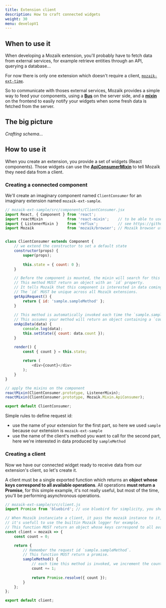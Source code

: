 ```yaml
---
title: Extension client
description: How to craft connected widgets
weight: 30
menu: developV1
---
```


## When to use it

When developing a Mozaïk extension, you'll probably have to fetch data from external services, for example retrieve entities through an API, querying a database…

For now there is only one extension which doesn't require a client, [`mozaik-ext-time`](https://github.com/plouc/mozaik-ext-time).

So to communicate with thoses external services, Mozaïk provides a simple way to feed your components, using a [**Bus**](https://github.com/plouc/mozaik/blob/master/src/Bus.js) on the server side, and a [**mixin**](https://github.com/plouc/mozaik/blob/master/src/browser/mixins/ApiConsumerMixin.js) on the frontend to easily notify your widgets when some fresh data is fetched from the server.

## The big picture

*Crafting schema…*

## How to use it

When you create an extension, you provide a set of widgets (React components). Those widgets can use the [**ApiConsumerMixin**](https://github.com/plouc/mozaik/blob/master/src/browser/mixins/ApiConsumerMixin.js) to tell Mozaïk they need data from a client.

### Creating a connected component

We'll create an imaginary component named `ClientConsumer` for an imaginary extension named `mozaik-ext-sample`.

```javascript
// mozaik-ext-sample/src/components/ClientConsumer.jsx
import React, { Component } from 'react';
import reactMixin           from 'react-mixin';    // to be able to use Mixins on es6 classes
import { ListenerMixin }    from 'reflux';         // see https://github.com/reflux/refluxjs#convenience-mixin-for-react
import Mozaik               from 'mozaik/browser'; // Mozaïk browser utilities


class ClientConsumer extends Component {
    // we extend the constructor to set a default state 
    constructor(props) {
        super(props);
        
        this.state = { count: 0 };
    }

    // Before the component is mounted, the mixin will search for this method on the component.
    // This method MUST return an object with an `id` property.
    // It tells Mozaïk that this component is interested in data coming from `sample` generated with `sampleMethod`
    // The `id` MUST be unique across all Mozaïk extensions.
    getApiRequest() {
        return { id: 'sample.sampleMethod' };
    }
    
    // This method is automatically invoked each time the `sample.sampleMethod` has fetched some data. 
    // This assumes your method will return an object containing a `count` property.
    onApiData(data) {
        console.log(data);
        this.setState({ count: data.count });
    }

    render() {
        const { count } = this.state;
    
        return (
            <div>{count}</div>
        );
    }
}

// apply the mixins on the component
reactMixin(ClientConsumer.prototype, ListenerMixin);
reactMixin(ClientConsumer.prototype, Mozaik.Mixin.ApiConsumer);

export default ClientConsumer;
```

Simple rules to define request id:

- use the name of your extension for the first part, so here we used `sample` because our extension is `mozaik-ext-sample`
- use the name of the client's method you want to call for the second part, here we're interested in data produced by `sampleMethod`

### Creating a client

Now we have our connected widget ready to receive data from our extension's client, so let's create it.

A client must be a single exported function which returns an **object whose keys correspond to all available operations**.
All operations **must return a Promise**, for this simple example, it's not really useful, but most of the time, you'll be performing asynchronous operations.

```javascript
// mozaik-ext-sample/src/client.js
import Promise from 'bluebird'; // use bluebird for simplicity, you should also use a Promise polyfill

// When Mozaïk instanciate a client, it pass the mozaik instance to it,
// it's usefull to use the builtin Mozaïk logger for example.
// This function MUST return an object whose keys correspond to all available operations.
const client = mozaik => {
    const count = 0;

    return {
        // Remember the request id `sample.sampleMethod`.
        // This function MUST return a promise.
        sampleMethod() {
            // each time this method is invoked, we increment the count by 1
            count += 1;
            
            return Promise.resolve({ count }); 
        }
    };
};

export default client;
```